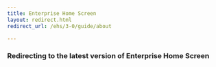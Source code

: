 ```yaml
---
title: Enterprise Home Screen
layout: redirect.html
redirect_url: /ehs/3-0/guide/about

---
```


### Redirecting to the latest version of Enterprise Home Screen